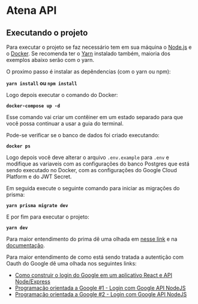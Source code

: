 # Atena API

## Executando o projeto

Para executar o projeto se faz necessário tem em sua máquina o [Node.js](https://nodejs.org/en/) e o [Docker](https://www.docker.com/).
Se recomenda ter o [Yarn](https://yarnpkg.com/) instalado também, maioria dos exemplos abaixo serão com o yarn.

O proximo passo é instalar as depêndencias (com o yarn ou npm):

**`yarn install` ou `npm install`**

Logo depois executar o comando do Docker:

**`docker-compose up -d`**

Esse comando vai criar um contêiner em um estado separado para que você possa continuar a usar a guia do terminal.

Pode-se  verificar se o banco de dados foi criado executando:

**`docker ps`**

Logo depois você deve alterar o arquivo `.env.example` para `.env` e modifique as variaveis com as configurações do banco Postgres que está sendo executado no Docker, com as configurações do Google Cloud Platform e do JWT Secret.

Em seguida execute o seguinte comando para iniciar as migrações do prisma:

**`yarn prisma migrate dev`**

E por fim para executar o projeto:

**`yarn dev`**

Para maior entendimento do prima dê uma olhada em [nesse link](https://www.digitalocean.com/community/tutorials/how-to-build-a-rest-api-with-prisma-and-postgresql-pt) e na [documentação](https://www.prisma.io/).

Para maior entendimento de como está sendo tratada a autentição com Oauth do Google dê uma olhada nos seguintes links:
- [Como construir o login do Google em um aplicativo React e API Node/Express](https://ichi.pro/pt/como-construir-o-login-do-google-em-um-aplicativo-react-e-api-node-express-143061143185008)
- [Programação orientada a Google #1 - Login com Google API NodeJS](https://www.youtube.com/watch?v=9alVt8IJthI&t=562s)
- [Programação orientada a Google #2 - Login com Google API NodeJS](https://www.youtube.com/watch?v=ge75_bhTFfA)
